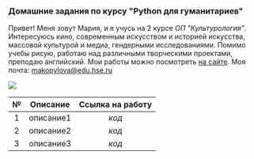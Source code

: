 ### Домашние задания по курсу "Python для гуманитариев"
Привет! Меня зовут Мария, и я учусь на 2 курсе _ОП "Культурология"_. Интересуюсь кино, современным искусством и историей искусства, массовой культурой и медиа, гендерными исследованиями. Помимо учебы рисую, работаю над различными творческими проектами, преподаю английский. Мои работы можно посмотреть [на сайте](www.mariesartlab.com). 
Моя почта: <makopylova@edu.hse.ru>

![](https://pp.userapi.com/c830708/v830708348/b52cc/6OdMJCPqjsk.jpg)

№|Описание|Ссылка на работу
:---:|:---:|:---:
1|описание1|_код_
2|описание2|_код_
3|описание3|_код_
